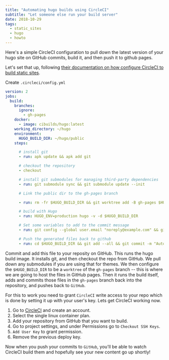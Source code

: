 ```yaml
---
title: "Automating hugo builds using CircleCI"
subtitle: "Let someone else run your build server"
date: 2018-10-29
tags:
  - static_sites
  - hugo
  - howto
---
```


<p class="lead">Here's a simple CircleCI configuration to pull down the latest version of your hugo site on GitHub commits, build it, and then push it to github pages.</p>

<!--more-->

Let's set that up, following [their documentation on how configure CircleCI to build static sites](https://circleci.com/blog/automate-your-static-site-deployment-with-circleci/).

Create `.circleci/config.yml`

```yml
version: 2
jobs:
  build:
    branches:
      ignore:
        - gh-pages
    docker:
      - image: cibuilds/hugo:latest
    working_directory: ~/hugo
    environment:
      HUGO_BUILD_DIR: ~/hugo/public
    steps:

      # install git
      - run: apk update && apk add git

      # checkout the repository
      - checkout

      # install git submodules for managing third-party dependencies
      - run: git submodule sync && git submodule update --init

      # Link the public dir to the gh-pages branch

      - run: rm -fr $HUGO_BUILD_DIR && git worktree add -B gh-pages $HUGO_BUILD_DIR origin/gh-pages

      # build with Hugo
      - run: HUGO_ENV=production hugo -v -d $HUGO_BUILD_DIR

      # Set some variables to add to the commit message
      - run: git config --global user.email "noreply@example.com" && git config --global user.name "CircleCI Bot"

      # Push the generated files back to github
      - run: cd $HUGO_BUILD_DIR && git add --all && git commit -m "Automated publish to gh-pages [ci skip]" && git push
```

Commit and add this file to your reposity on GitHub.  This runs the hugo build image.  It installs git, and then checkout the repo from GitHub.  We pull down any submodules if you are using that for themes.  We then configure the `$HUGO_BUILD_DIR` to be a `worktree` of the `gh-pages` branch -- this is where we are going to host the files in GitHub pages.  Then it runs the build itself, adds and commits those files in the `gh-pages` branch back into the repository, and pushes back to `GitHub`.

For this to work you need to grant `CircleCI` write access to your repo which is done by setting it up with your user's key.  Lets get CircleCI working now.

1. Go to [CircleCI](https://circleci.com/) and create an account.
2. Select the single linux container plan.
3. Add your repository from GitHub that you want to build.
4. Go to project settings, and under Permissions go to `Checkout SSH Keys`.
5. `Add User Key` to grant permission.
6. Remove the previous deploy key.

Now when you push your commits to `GitHub`, you'll be able to watch CircleCI build them and hopefully see your new content go up shortly!
